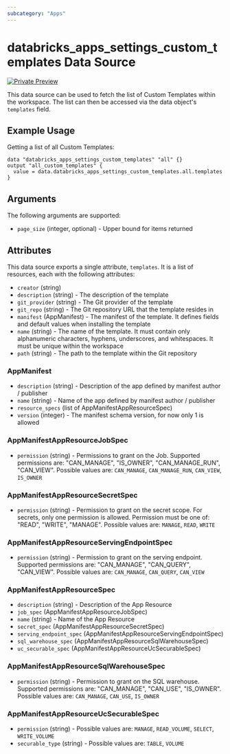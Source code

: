 ```yaml
---
subcategory: "Apps"
---
```

# databricks_apps_settings_custom_templates Data Source
[![Private Preview](https://img.shields.io/badge/Release_Stage-Private_Preview-blueviolet)](https://docs.databricks.com/aws/en/release-notes/release-types)

This data source can be used to fetch the list of Custom Templates within the workspace.
The list can then be accessed via the data object's `templates` field.


## Example Usage
Getting a list of all Custom Templates:

```hcl
data "databricks_apps_settings_custom_templates" "all" {}
output "all_custom_templates" {
  value = data.databricks_apps_settings_custom_templates.all.templates
}
```


## Arguments
The following arguments are supported:
* `page_size` (integer, optional) - Upper bound for items returned


## Attributes
This data source exports a single attribute, `templates`. It is a list of resources, each with the following attributes:
* `creator` (string)
* `description` (string) - The description of the template
* `git_provider` (string) - The Git provider of the template
* `git_repo` (string) - The Git repository URL that the template resides in
* `manifest` (AppManifest) - The manifest of the template. It defines fields and default values when installing the template
* `name` (string) - The name of the template. It must contain only alphanumeric characters, hyphens, underscores, and whitespaces.
  It must be unique within the workspace
* `path` (string) - The path to the template within the Git repository

### AppManifest
* `description` (string) - Description of the app defined by manifest author / publisher
* `name` (string) - Name of the app defined by manifest author / publisher
* `resource_specs` (list of AppManifestAppResourceSpec)
* `version` (integer) - The manifest schema version, for now only 1 is allowed

### AppManifestAppResourceJobSpec
* `permission` (string) - Permissions to grant on the Job. Supported permissions are: "CAN_MANAGE", "IS_OWNER", "CAN_MANAGE_RUN", "CAN_VIEW". Possible values are: `CAN_MANAGE`, `CAN_MANAGE_RUN`, `CAN_VIEW`, `IS_OWNER`

### AppManifestAppResourceSecretSpec
* `permission` (string) - Permission to grant on the secret scope. For secrets, only one permission is allowed. Permission must be one of: "READ", "WRITE", "MANAGE". Possible values are: `MANAGE`, `READ`, `WRITE`

### AppManifestAppResourceServingEndpointSpec
* `permission` (string) - Permission to grant on the serving endpoint. Supported permissions are: "CAN_MANAGE", "CAN_QUERY", "CAN_VIEW". Possible values are: `CAN_MANAGE`, `CAN_QUERY`, `CAN_VIEW`

### AppManifestAppResourceSpec
* `description` (string) - Description of the App Resource
* `job_spec` (AppManifestAppResourceJobSpec)
* `name` (string) - Name of the App Resource
* `secret_spec` (AppManifestAppResourceSecretSpec)
* `serving_endpoint_spec` (AppManifestAppResourceServingEndpointSpec)
* `sql_warehouse_spec` (AppManifestAppResourceSqlWarehouseSpec)
* `uc_securable_spec` (AppManifestAppResourceUcSecurableSpec)

### AppManifestAppResourceSqlWarehouseSpec
* `permission` (string) - Permission to grant on the SQL warehouse. Supported permissions are: "CAN_MANAGE", "CAN_USE", "IS_OWNER". Possible values are: `CAN_MANAGE`, `CAN_USE`, `IS_OWNER`

### AppManifestAppResourceUcSecurableSpec
* `permission` (string) - Possible values are: `MANAGE`, `READ_VOLUME`, `SELECT`, `WRITE_VOLUME`
* `securable_type` (string) - Possible values are: `TABLE`, `VOLUME`
